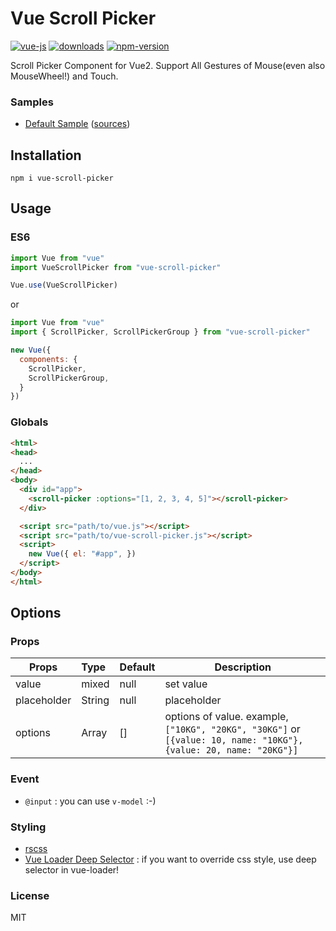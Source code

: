 # Vue Scroll Picker

[![vue-js](https://img.shields.io/badge/vue.js-2.x-brightgreen.svg?maxAge=604800)](https://vuejs.org/)
[![downloads](https://img.shields.io/npm/dt/vue-scroll-picker.svg)](https://www.npmjs.com/package/vue-scroll-picker)
[![npm-version](https://img.shields.io/npm/v/vue-scroll-picker.svg)](https://www.npmjs.com/package/vue-scroll-picker)

Scroll Picker Component for Vue2. Support All Gestures of Mouse(even also MouseWheel!) and Touch.

### Samples

 - [Default Sample](http://wan2land.github.io/vue-scroll-picker/samples/default/index.html) ([sources](./samples/default))

## Installation

```
npm i vue-scroll-picker
```

## Usage

### ES6

```js
import Vue from "vue"
import VueScrollPicker from "vue-scroll-picker"

Vue.use(VueScrollPicker)
```

or

```js
import Vue from "vue"
import { ScrollPicker, ScrollPickerGroup } from "vue-scroll-picker"

new Vue({
  components: {
    ScrollPicker,
    ScrollPickerGroup,
  }
})
```

### Globals

```html
<html>
<head>
  ...
</head>
<body>
  <div id="app">
    <scroll-picker :options="[1, 2, 3, 4, 5]"></scroll-picker>
  </div>

  <script src="path/to/vue.js"></script>
  <script src="path/to/vue-scroll-picker.js"></script>
  <script>
    new Vue({ el: "#app", })
  </script>
</body>
</html>
```

## Options

### Props

| Props       | Type          | Default  | Description  |
| ----------- |:--------------| ---------|--------------|
| value       | mixed         | null     | set value    |
| placeholder | String        | null     | placeholder  |
| options     | Array         | []       | options of value. example, `["10KG", "20KG", "30KG"]` or `[{value: 10, name: "10KG"}, {value: 20, name: "20KG"}]` |

### Event

 - `@input` : you can use `v-model` :-)

### Styling

- [rscss](http://rscss.io/index.html)
- [Vue Loader Deep Selector](https://vue-loader.vuejs.org/en/features/scoped-css.html) : if you want to override css style, use deep selector in vue-loader!

### License

MIT
